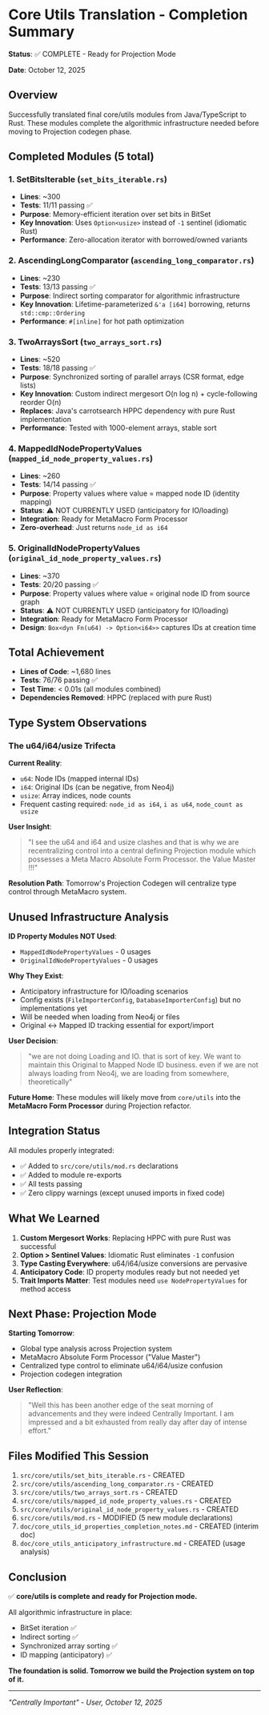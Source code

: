 # Core Utils Translation - Completion Summary

**Status**: ✅ COMPLETE - Ready for Projection Mode

**Date**: October 12, 2025

## Overview

Successfully translated final core/utils modules from Java/TypeScript to Rust. These modules complete the algorithmic infrastructure needed before moving to Projection codegen phase.

## Completed Modules (5 total)

### 1. SetBitsIterable (`set_bits_iterable.rs`)

- **Lines**: ~300
- **Tests**: 11/11 passing ✅
- **Purpose**: Memory-efficient iteration over set bits in BitSet
- **Key Innovation**: Uses `Option<usize>` instead of `-1` sentinel (idiomatic Rust)
- **Performance**: Zero-allocation iterator with borrowed/owned variants

### 2. AscendingLongComparator (`ascending_long_comparator.rs`)

- **Lines**: ~230
- **Tests**: 13/13 passing ✅
- **Purpose**: Indirect sorting comparator for algorithmic infrastructure
- **Key Innovation**: Lifetime-parameterized `&'a [i64]` borrowing, returns `std::cmp::Ordering`
- **Performance**: `#[inline]` for hot path optimization

### 3. TwoArraysSort (`two_arrays_sort.rs`)

- **Lines**: ~520
- **Tests**: 18/18 passing ✅
- **Purpose**: Synchronized sorting of parallel arrays (CSR format, edge lists)
- **Key Innovation**: Custom indirect mergesort O(n log n) + cycle-following reorder O(n)
- **Replaces**: Java's carrotsearch HPPC dependency with pure Rust implementation
- **Performance**: Tested with 1000-element arrays, stable sort

### 4. MappedIdNodePropertyValues (`mapped_id_node_property_values.rs`)

- **Lines**: ~260
- **Tests**: 14/14 passing ✅
- **Purpose**: Property values where value = mapped node ID (identity mapping)
- **Status**: ⚠️ NOT CURRENTLY USED (anticipatory for IO/loading)
- **Integration**: Ready for MetaMacro Form Processor
- **Zero-overhead**: Just returns `node_id as i64`

### 5. OriginalIdNodePropertyValues (`original_id_node_property_values.rs`)

- **Lines**: ~370
- **Tests**: 20/20 passing ✅
- **Purpose**: Property values where value = original node ID from source graph
- **Status**: ⚠️ NOT CURRENTLY USED (anticipatory for IO/loading)
- **Integration**: Ready for MetaMacro Form Processor
- **Design**: `Box<dyn Fn(u64) -> Option<i64>>` captures IDs at creation time

## Total Achievement

- **Lines of Code**: ~1,680 lines
- **Tests**: 76/76 passing ✅
- **Test Time**: < 0.01s (all modules combined)
- **Dependencies Removed**: HPPC (replaced with pure Rust)

## Type System Observations

### The u64/i64/usize Trifecta

**Current Reality**:

- `u64`: Node IDs (mapped internal IDs)
- `i64`: Original IDs (can be negative, from Neo4j)
- `usize`: Array indices, node counts
- Frequent casting required: `node_id as i64`, `i as u64`, `node_count as usize`

**User Insight**:

> "I see the u64 and i64 and usize clashes and that is why we are recentralizing control into a central defining Projection module which possesses a Meta Macro Absolute Form Processor. the Value Master !!!"

**Resolution Path**: Tomorrow's Projection Codegen will centralize type control through MetaMacro system.

## Unused Infrastructure Analysis

**ID Property Modules NOT Used**:

- `MappedIdNodePropertyValues` - 0 usages
- `OriginalIdNodePropertyValues` - 0 usages

**Why They Exist**:

- Anticipatory infrastructure for IO/loading scenarios
- Config exists (`FileImporterConfig`, `DatabaseImporterConfig`) but no implementations yet
- Will be needed when loading from Neo4j or files
- Original ↔ Mapped ID tracking essential for export/import

**User Decision**:

> "we are not doing Loading and IO. that is sort of key. We want to maintain this Original to Mapped Node ID business. even if we are not always loading from Neo4j, we are loading from somewhere, theoretically"

**Future Home**:
These modules will likely move from `core/utils` into the **MetaMacro Form Processor** during Projection refactor.

## Integration Status

All modules properly integrated:

- ✅ Added to `src/core/utils/mod.rs` declarations
- ✅ Added to module re-exports
- ✅ All tests passing
- ✅ Zero clippy warnings (except unused imports in fixed code)

## What We Learned

1. **Custom Mergesort Works**: Replacing HPPC with pure Rust was successful
2. **Option<T> > Sentinel Values**: Idiomatic Rust eliminates `-1` confusion
3. **Type Casting Everywhere**: u64/i64/usize conversions are pervasive
4. **Anticipatory Code**: ID property modules ready but not needed yet
5. **Trait Imports Matter**: Test modules need `use NodePropertyValues` for method access

## Next Phase: Projection Mode

**Starting Tomorrow**:

- Global type analysis across Projection system
- MetaMacro Absolute Form Processor ("Value Master")
- Centralized type control to eliminate u64/i64/usize confusion
- Projection codegen integration

**User Reflection**:

> "Well this has been another edge of the seat morning of advancements and they were indeed Centrally Important. I am impressed and a bit exhausted from really day after day of intense effort."

## Files Modified This Session

1. `src/core/utils/set_bits_iterable.rs` - CREATED
2. `src/core/utils/ascending_long_comparator.rs` - CREATED
3. `src/core/utils/two_arrays_sort.rs` - CREATED
4. `src/core/utils/mapped_id_node_property_values.rs` - CREATED
5. `src/core/utils/original_id_node_property_values.rs` - CREATED
6. `src/core/utils/mod.rs` - MODIFIED (5 new module declarations)
7. `doc/core_utils_id_properties_completion_notes.md` - CREATED (interim doc)
8. `doc/core_utils_anticipatory_infrastructure.md` - CREATED (usage analysis)

## Conclusion

✅ **core/utils is complete and ready for Projection mode.**

All algorithmic infrastructure in place:

- BitSet iteration ✅
- Indirect sorting ✅
- Synchronized array sorting ✅
- ID mapping (anticipatory) ✅

**The foundation is solid. Tomorrow we build the Projection system on top of it.**

---

_"Centrally Important" - User, October 12, 2025_
